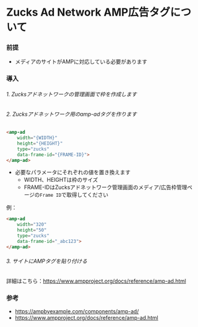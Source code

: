 # Zucks Ad Network AMP広告タグについて

### 前提
 - メディアのサイトがAMPに対応している必要があります


### 導入

###### 1. Zucksアドネットワークの管理画面で枠を作成します

###### 2. Zucksアドネットワーク用のamp-adタグを作ります
```html
<amp-ad
    width="{WIDTH}"
    height="{HEIGHT}"
    type="zucks"
    data-frame-id="{FRAME-ID}">
</amp-ad>
```

- 必要なパラメータにそれぞれの値を置き換えます
    - WIDTH、HEIGHTは枠のサイズ
    - FRAME-IDはZucksアドネットワーク管理画面のメディア/広告枠管理ページの`Frame ID`で取得してください

例：
```html
<amp-ad
    width="320"
    height="50"
    type="zucks"
    data-frame-id="_abc123">
</amp-ad>
```    


###### 3. サイトにAMPタグを貼り付ける

詳細はこちら：https://www.ampproject.org/docs/reference/amp-ad.html


### 参考
- https://ampbyexample.com/components/amp-ad/
- https://www.ampproject.org/docs/reference/amp-ad.html
